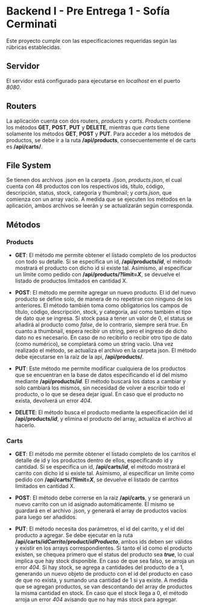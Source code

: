 # Backend I - Pre Entrega 1 - Sofía Cerminati

Este proyecto cumple con las especificaciones requeridas según las rúbricas establecidas. 

## Servidor

El servidor está configurado para ejecutarse en *localhost* en el puerto *8080*.


## Routers

La aplicación cuenta con dos routers, *products* y *carts*. *Products* contiene los métodos **GET**, **POST**, **PUT** y **DELETE**, mientras que *carts* tiene solamente los métodos **GET**, **POST** y **PUT**. Para acceder a los métodos de productos, se debe ir a la ruta **/api/products**, consecuentemente el de carts es **/api/carts/**.

## File System 

Se tienen dos archivos .json en la carpeta ./json, *products.json*, el cual cuenta con 48 productos con los respectivos ids, título, código, descripción, status, stock, categoría y thumbnail; y *carts.json*, que comienza con un array vacío. A medida que se ejecuten los métodos en la aplicación, ambos archivos se leerán y se actualizarán según corresponda. 

## Métodos

### Products

- **GET**: El método me permite obtener el listado completo de los productos con todo su detalle. Si se especifica un id, **/api/products/*id***, el método mostrará el producto con dicho id si existe tal. Asímismo, al especificar un límite como pedido con **/api/products/?limit=*X***, se devuelve el listado de productos limitados en cantidad X.

- **POST**: El método me permite agregar un nuevo producto. El id del nuevo producto se define solo, de manera de no repetirse con ninguno de los anteriores. El método también toma como obligatorios los campos de título, código, descripción, stock, y categoría, así como también el tipo de dato que se ingresa. Si stock pasa a tener un valor de 0, el status se añadirá al producto como *false*, de lo contrario, siempre será *true*. En cuanto a thumbnail, espera recibir un string, pero el ingreso de dicho dato no es necesario. En caso de no recibirlo o recibir otro tipo de dato (como numérico), se completará como un string vacío. Una vez realizado el método, se actualiza el archivo en la carpeta json. El método debe ejecutarse en la raíz de la api, **/api/products/**.

- **PUT**: Este método me permite modificar cualquiera de los productos que se encuentran en la base de datos especificando el id del mismo mediante **/api/products/*id***. El método buscará los datos a cambiar y solo cambiará los mismos, sin necesidad de volver a escribir todo el producto, o lo que se desea dejar igual. En caso que el producto no exista, devolverá un error *404*.

- **DELETE**: El método busca el producto mediante la especificación del id **/api/products/*id***, y elimina el producto del array, actualiza el archivo al hacerlo.

### Carts

- **GET**: El método me permite obtener el listado completo de los carritos el detalle de id y los productos dentro de ellos, especificando id y cantidad. Si se especifica un id, **/api/carts/*id***, el método mostrará el carrito con dicho id si existe tal. Asímismo, al especificar un límite como pedido con **/api/carts/?limit=*X***, se devuelve el listado de carritos limitados en cantidad X.

- **POST**: El método debe correrse en la raiz **/api/carts**, y se generará un nuevo carrito con un id asignado automáticamente. El mismo se guardará en el archivo .json, y generará el array de productos vacíos para luego ser añadidos.

- **PUT**: El método necesita dos parámetros, el id del carrito, y el id del producto a agregar. Se debe ejecutar en la ruta **/api/carts/*idCarrito*/product/*idProducto***, ambos ids deben ser válidos y existir en los arrays correspondientes. Si tanto el id como el producto existen, se chequea primero que el status del producto sea ***true***, lo cual implica que hay stock disponible. En caso de que sea falso, se arroja un error *404*. Si hay stock, se agrega a cantidades del producto de a 1, generando un nuevo objeto de producto con el id del producto en caso de que no exista, y sumando una cantidad de 1 si ya existe. A medida que se agregan productos, se van descontando del array de productos la misma cantidad en stock. En caso que el stock llega a 0, el método arroja un error *404* avisando que no hay más stock para agregar.

